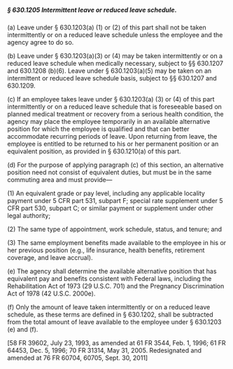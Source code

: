 ##### § 630.1205 Intermittent leave or reduced leave schedule. #####

(a) Leave under § 630.1203(a) (1) or (2) of this part shall not be taken intermittently or on a reduced leave schedule unless the employee and the agency agree to do so.

(b) Leave under § 630.1203(a)(3) or (4) may be taken intermittently or on a reduced leave schedule when medically necessary, subject to §§ 630.1207 and 630.1208 (b)(6). Leave under § 630.1203(a)(5) may be taken on an intermittent or reduced leave schedule basis, subject to §§ 630.1207 and 630.1209.

(c) If an employee takes leave under § 630.1203(a) (3) or (4) of this part intermittently or on a reduced leave schedule that is foreseeable based on planned medical treatment or recovery from a serious health condition, the agency may place the employee temporarily in an available alternative position for which the employee is qualified and that can better accommodate recurring periods of leave. Upon returning from leave, the employee is entitled to be returned to his or her permanent position or an equivalent position, as provided in § 630.1210(a) of this part.

(d) For the purpose of applying paragraph (c) of this section, an alternative position need not consist of equivalent duties, but must be in the same commuting area and must provide—

(1) An equivalent grade or pay level, including any applicable locality payment under 5 CFR part 531, subpart F; special rate supplement under 5 CFR part 530, subpart C; or similar payment or supplement under other legal authority;

(2) The same type of appointment, work schedule, status, and tenure; and

(3) The same employment benefits made available to the employee in his or her previous position (e.g., life insurance, health benefits, retirement coverage, and leave accrual).

(e) The agency shall determine the available alternative position that has equivalent pay and benefits consistent with Federal laws, including the Rehabilitation Act of 1973 (29 U.S.C. 701) and the Pregnancy Discrimination Act of 1978 (42 U.S.C. 2000e).

(f) Only the amount of leave taken intermittently or on a reduced leave schedule, as these terms are defined in § 630.1202, shall be subtracted from the total amount of leave available to the employee under § 630.1203 (e) and (f).

[58 FR 39602, July 23, 1993, as amended at 61 FR 3544, Feb. 1, 1996; 61 FR 64453, Dec. 5, 1996; 70 FR 31314, May 31, 2005. Redesignated and amended at 76 FR 60704, 60705, Sept. 30, 2011]